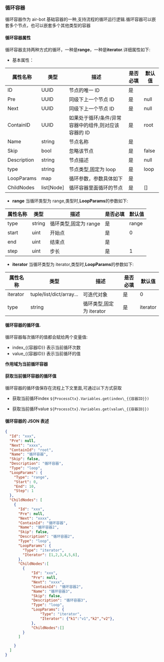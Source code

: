 ### 循环容器

循环容器作为 air-bot 基础容器的一种,支持流程的循环运行逻辑.循环容器可以嵌套多个节点，也可以嵌套多个其他类型的容器

#### 循环容器属性

循环容器支持两种方式的循环，一种是**range**，一种是**iterator**.详细属性如下:

- 基本属性：

| 属性名称    | 类型       | 描述                                                 | 是否必填 | 默认值 |
| ----------- | ---------- | ---------------------------------------------------- | -------- | ------ |
| ID          | UUID       | 节点的唯一 ID                                        | 是       |
| Pre         | UUID       | 同级下上一个节点 ID                                  | 是       | null   |
| Next        | UUID       | 同级下上一个节点 ID                                  | 是       | null   |
| ContainID   | UUID       | 如果处于循环/条件/异常容器中的组件,则对应该容器的 ID | 是       | root   |
| Name        | string     | 节点名称                                             | 是       |
| Skip        | bool       | 忽略该节点                                           | 是       | false  |
| Description | string     | 节点描述                                             | 是       | null   |
| type        | string     | 节点类型,固定为 loop                                 | 是       | loop   |
| LoopParams  | map        | 循环参数，参数具体如下                               | 是       |        |
| ChildNodes  | list[Node] | 循环容器里面循环的节点                               | 是       | []     |

- **range**
  当循环类型为 range,类型时,**LoopParams**的参数如下:

| 属性名称 | 类型   | 描述                  | 是否必填 | 默认值 |
| -------- | ------ | --------------------- | -------- | ------ |
| type     | string | 循环类型,固定为 range | 是       | range  |
| start    | uint   | 开始点                | 是       | 0      |
| end      | uint   | 结束点                | 是       |        |
| step     | uint   | 步长                  | 是       | 1      |

- **iterator**
  当循环类型为 iterator,类型时,**LoopParams**的参数如下:

| 属性名称 | 类型                     | 描述                     | 是否必填 | 默认值   |
| -------- | ------------------------ | ------------------------ | -------- | -------- |
| iterator | tuple/list/dict/array... | 可迭代对象               | 是       | 0        |
| type     | string                   | 循环类型,固定为 iterator | 是       | iterator |

#### 循环容器的循环值.

循环容器每次循环的值都会赋给两个变量值:

- index\_{{容器ID}}
  表示当前循环次数
- value\_{{容器ID}}
  表示当前循环的值

**作用域为当前循环容器**

#### 获取当前循环容器的循环值
循环容器的循环值保存在流程上下文里面,可通过以下方式获取

- 获取当前循环index 
`${ProcessCtx}.Variables.get(index\_{{容器ID}})`


- 获取当前循环value 
`${ProcessCtx}.Variables.get(value\_{{容器ID}})`



#### 循环容器的 JSON 表述

```json
{
  "Id": "xxx",
  "Pre": null,
  "Next": "xxxx",
  "ContainId": "root",
  "Name": "循环容器",
  "Skip": false,
  "Description": "循环容器",
  "Type": "loop",
  "LoopParams": {
    "Type": "range",
    "Start": 0,
    "End": 10,
    "Step": 1
  },
  "ChildNodes": [
    {
      "Id": "xxx",
      "Pre": null,
      "Next": "xxxx",
      "ContainId": "循环容器",
      "Name": "循环容器2",
      "Skip": false,
      "Description": "循环容器2",
      "Type": "loop",
      "LoopParams": {
        "Type": "iterator",
        "Iterator": [1,2,3,4,5,6],
      },
      "ChildNodes":[
        {
            "Id": "xxx",
            "Pre": null,
            "Next": "xxxx",
            "ContainId": "循环容器2",
            "Name": "循环容器3",
            "Skip": false,
            "Description": "循环容器3",
            "Type": "loop",
            "LoopParams": {
                "Type": "iterator",
                "Iterator": {"k1":"v1","k2","v2"},
            },
            "ChildNodes":[]
        }
      ]

    }
  ]
}
```
